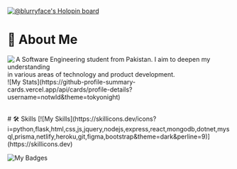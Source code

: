 [![@blurryface's Holopin board](https://holopin.me/blurryface)](https://holopin.io/@blurryface)



# 🚀 About Me
<img align="left" src="https://camo.githubusercontent.com/46b5337d2e4d0bf0e3c2cfd3ae600fe1eab38bd321af1f955da414cc73a84ca5/68747470733a2f2f692e67696665722e636f6d2f6f726967696e2f38342f38346437396635383763616565653639636166333036333836656333353237645f773230302e676966">
<p width="60" align="left">A Software Engineering student from Pakistan. I aim to deepen my understanding <br> in various areas of technology and product development. <br> ![My Stats](https://github-profile-summary-cards.vercel.app/api/cards/profile-details?username=notwld&theme=tokyonight)

</p><br>
# 🛠 Skills
[![My Skills](https://skillicons.dev/icons?i=python,flask,html,css,js,jquery,nodejs,express,react,mongodb,dotnet,mysql,prisma,netlify,heroku,git,figma,bootstrap&theme=dark&perline=9)](https://skillicons.dev)

![My Badges](https://github-profile-trophy.vercel.app/?username=notwld)
